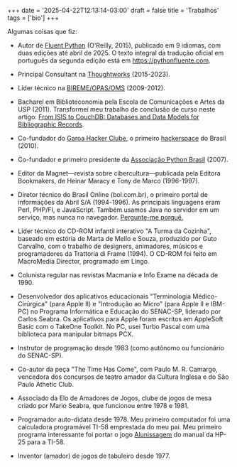 +++
date = '2025-04-22T12:13:14-03:00'
draft = false
title = 'Trabalhos'
tags = ['bio']
+++

Algumas coisas que fiz:

* Autor de
[Fluent Python](https://www.amazon.com.br/Fluent-Python-Concise-Effective-Programming/dp/1492056359)
(O'Reilly, 2015), publicado em 9 idiomas,
com duas edições até abril de 2025.
O texto integral da tradução oficial em português da segunda edição está
em https://pythonfluente.com.

* Principal Consultant na [Thoughtworks](https://www.thoughtworks.com/) (2015-2023).

* Líder técnico na [BIREME/OPAS/OMS](https://www.paho.org/pt/bireme) (2009-2012).

* Bacharel em Biblioteconomia pela Escola de Comunicações e Artes da USP (2011).
Transformei meu trabalho de conclusão de curso neste artigo:
[From ISIS to CouchDB: Databases and Data Models for Bibliographic Records](https://journal.code4lib.org/articles/4893).

* Co-fundador do [Garoa Hacker Clube](https://garoa.net.br/wiki/Garoa_Hacker_Clube:Sobre),
o primeiro [hackerspace](https://pt.wikipedia.org/wiki/Hackerspace) do Brasil (2010).

* Co-fundador e primeiro presidente da [Associação Python Brasil](https://apyb.python.org.br/index.html) (2007).

* Editor da Magnet—revista sobre cibercultura—publicada pela Editora Bookmakers, de Heinar Maracy e Tony de Marco (1996-1997).

* Diretor técnico do Brasil Online (bol.com.br),
o primeiro portal de informações da Abril S/A (1994-1996).
As principais linguagens eram Perl, PHP/FI, e JavaScript.
Também usamos Java no servidor em um serviço, mas nunca no navegador.
[Pergunte-me porquê.](posts/applets/)

* Líder técnico do CD-ROM infantil interativo "A Turma da Cozinha",
baseado em estória de Marta de Mello e Souza, produzido por Guto Carvalho,
com o trabalho de designers, animadores, músicos e programadores da Trattoria di Frame (1994).
O CD-ROM foi feito em MacroMedia Director, programado em Lingo.

* Colunista regular nas revistas Macmania e Info Exame na década de 1990.

* Desenvolvedor dos aplicativos educacionais "Terminologia Médico-Cirúrgica" (para Apple II)
e "Introdução ao Micro" (para Apple II e IBM-PC)
no Programa Informática e Educação do SENAC-SP, liderado por Carlos Seabra.
Os aplicativos para Apple foram escritos
em AppleSoft Basic com o TakeOne Toolkit.
No PC, usei Turbo Pascal com uma biblioteca para manipular bitmaps PCX.

* Instrutor de programação desde 1983 (como autônomo ou funcionário do SENAC-SP).

* Co-autor da peça "The Time Has Come", com Paulo M. R. Camargo, vencedora dos concursos de teatro amador da Cultura Inglesa e do São Paulo Athetic Club.

* Associado da Elo de Amadores de Jogos, clube de jogos de mesa criado por Mario Seabra, que funcionou entre 1978 e 1981.

* Programador auto-didata desde 1978.
Meu primeiro computador foi uma calculadora programável TI-58 emprestada do meu pai.
Meu primeiro programa interessante foi portar o jogo [Alunissagem](https://www.hpmuseum.org/software/25moonld.htm) do manual da HP-25 para a TI-58.

* Inventor (amador) de jogos de tabuleiro desde 1977.